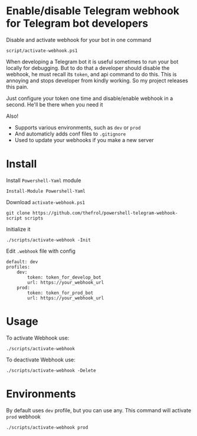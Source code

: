 # Enable/disable Telegram webhook for Telegram bot developers

Disable and activate webhook for your bot in one command

    script/activate-webhook.ps1

When developing a Telegram bot it is useful sometimes to run your bot locally for debugging. But to do that a developer should disable the webhook, he must recall its `token`, and api command to do this. This is annoying and stops developer from kindly working. So my project releases this pain. 

Just configure your token one time and disable/enable webhook in a second. He'll be there when you need it

Also! 

+ Supports various environments, such as `dev` or `prod`
+ And automaticly adds conf files to `.gitignore`
+ Used to update your webhooks if you make a new server

# Install

Install `Powershell-Yaml` module

    Install-Module Powershell-Yaml

Download `activate-webhook.ps1`

    git clone https://github.com/thefrol/powershell-telegram-webhook-script scripts

Initialize it

    ./scripts/activate-webhook -Init

Edit `.webhook` file with config

    default: dev
    profiles:
        dev:
            token: token_for_develop_bot
            url: https://your_webhook_url
        prod:
            token: token_for_prod_bot
            url: https://your_webhook_url

# Usage

To activate Webhook use:

    ./scripts/activate-webhook

To deactivate Webhook use:

    ./scripts/activate-webhook -Delete

# Environments

By default uses `dev` profile, but you can use any. This command will activate `prod` webhook

    ./scripts/activate-webhook prod
